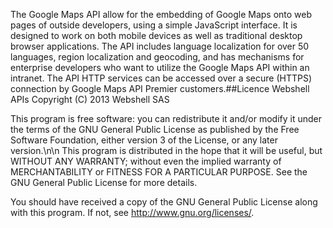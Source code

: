 The Google Maps API allow for the embedding of Google Maps onto web pages of outside developers, using a simple JavaScript interface. It is designed to work on both mobile devices as well as traditional desktop browser applications. The API includes language localization for over 50 languages, region localization and geocoding, and has mechanisms for enterprise developers who want to utilize the Google Maps API within an intranet. The API HTTP services can be accessed over a secure (HTTPS) connection by Google Maps API Premier customers.##Licence
Webshell APIs
Copyright (C) 2013 Webshell SAS

This program is free software: you can redistribute it and/or modify
it under the terms of the GNU General Public License as published by
the Free Software Foundation, either version 3 of the License, or
any later version.\n\n This program is distributed in the hope that it will be useful,
but WITHOUT ANY WARRANTY; without even the implied warranty of
MERCHANTABILITY or FITNESS FOR A PARTICULAR PURPOSE. See the
GNU General Public License for more details.

You should have received a copy of the GNU General Public License
along with this program. If not, see <http://www.gnu.org/licenses/>.

